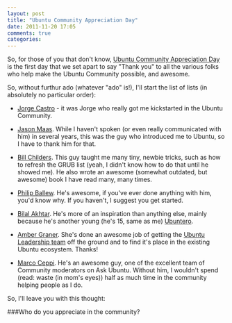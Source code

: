 ```yaml
---
layout: post
title: "Ubuntu Community Appreciation Day"
date: 2011-11-20 17:05
comments: true
categories: 
---
```



So, for those of you that don't know, [Ubuntu Community Appreciation Day](https://wiki.ubuntu.com/UCADay) is the first day that we set apart to say "Thank you" to all the various folks who help make the Ubuntu Community possible, and awesome. 
<!-- more -->

So, without furthur ado (whatever "ado" is!), I'll start the list of lists (in absolutely no particular order):

- [Jorge Castro](http://castrojo.tumblr.com/) - it was Jorge who really got me kickstarted in the Ubuntu Community.

- [Jason Maas](https://twitter.com/#!/maasj). While I haven't spoken (or even really communicated with him) in several years, this was the guy who introduced me to Ubuntu, so I have to thank him for that.

- [Bill Childers](https://twitter.com/#!/wildbill). This guy taught me many tiny, newbie tricks, such as how to refresh the GRUB list (yeah, I didn't know how to do that until he showed me). He also wrote an awesome (somewhat outdated, but awesome) book I have read many, many times.

- [Philip Ballew](http://philipballew.wordpress.com/). He's awesome, if you've ever done anything with him, you'd know why. If you haven't, I suggest you get started.

- [Bilal Akhtar](http://ubunturocking.wordpress.com/). He's more of an inspiration than anything else, mainly because he's another young (he's 15, same as me) [Ubuntero](http://www.urbandictionary.com/define.php?term=Ubuntero).

- [Amber Graner](http://akgraner.com/). She's done an awesome job of getting the [Ubuntu Leadership team](https://launchpad.net/~ubuntuleadership) off the ground and to find it's place in the existing Ubuntu ecosystem. Thanks!

- [Marco Ceppi](http://marcoceppi.com/). He's an awesome guy, one of the excellent team of Community moderators on Ask Ubuntu. Without him, I wouldn't spend (read: waste (in mom's eyes)) half as much time in the community helping people as I do. 

So, I'll leave you with this thought:


###Who do you appreciate in the community?